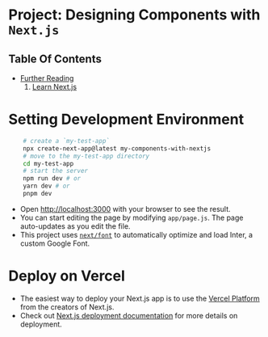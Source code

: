 # Project: Designing Components with `Next.js`

## Table Of Contents
- [Further Reading]()
    1. [Learn Next.js](https://nextjs.org/learn)


# Setting Development Environment
```sh
    # create a `my-test-app`
    npx create-next-app@latest my-components-with-nextjs
    # move to the my-test-app directory
    cd my-test-app
    # start the server
    npm run dev # or
    yarn dev # or
    pnpm dev
```
* Open [http://localhost:3000](http://localhost:3000) with your browser to see the result.
* You can start editing the page by modifying `app/page.js`. The page auto-updates as you edit the file.
* This project uses [`next/font`](https://nextjs.org/docs/basic-features/font-optimization) to automatically optimize and load Inter, a custom Google Font.


# Deploy on Vercel
* The easiest way to deploy your Next.js app is to use the [Vercel Platform](https://vercel.com/new?utm_medium=default-template&filter=next.js&utm_source=create-next-app&utm_campaign=create-next-app-readme) from the creators of Next.js.
* Check out [Next.js deployment documentation](https://nextjs.org/docs/deployment) for more details on deployment.
